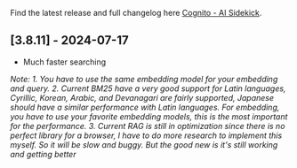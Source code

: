 Find the latest release and full changelog here [Cognito - AI Sidekick](https://github.com/3-ark/Cognito-AI_Sidekick/releases).

## [3.8.11] - 2024-07-17

* Much faster searching

*Note: 1. You have to use the same embedding model for your embedding and query.*
      *2. Current BM25 have a very good support for Latin languages, Cyrillic, Korean, Arabic, and Devanagari are fairly supported, Japanese should have a similar performance with Latin languages. For embedding, you have to use your favorite embedding models, this is the most important for the performance.*
      *3. Current RAG is still in optimization since there is no perfect library for a browser, I have to do more research to implement this myself. So it will be slow and buggy. But the good new is it's still working and getting better*
